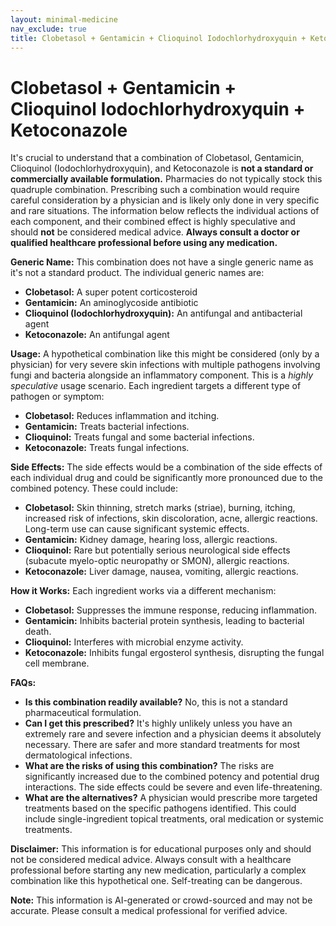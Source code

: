 ```yaml
---
layout: minimal-medicine
nav_exclude: true
title: Clobetasol + Gentamicin + Clioquinol Iodochlorhydroxyquin + Ketoconazole
---
```


# Clobetasol + Gentamicin + Clioquinol Iodochlorhydroxyquin + Ketoconazole

It's crucial to understand that a combination of Clobetasol, Gentamicin, Clioquinol (Iodochlorhydroxyquin), and Ketoconazole is **not a standard or commercially available formulation.**  Pharmacies do not typically stock this quadruple combination.  Prescribing such a combination would require careful consideration by a physician and is likely only done in very specific and rare situations.  The information below reflects the individual actions of each component, and their combined effect is highly speculative and should **not** be considered medical advice.  **Always consult a doctor or qualified healthcare professional before using any medication.**


**Generic Name:**  This combination does not have a single generic name as it's not a standard product. The individual generic names are:

* **Clobetasol:** A super potent corticosteroid
* **Gentamicin:** An aminoglycoside antibiotic
* **Clioquinol (Iodochlorhydroxyquin):** An antifungal and antibacterial agent
* **Ketoconazole:** An antifungal agent

**Usage:**  A hypothetical combination like this might be considered (only by a physician) for very severe skin infections with multiple pathogens involving fungi and bacteria alongside an inflammatory component.  This is a *highly speculative* usage scenario.  Each ingredient targets a different type of pathogen or symptom:

* **Clobetasol:** Reduces inflammation and itching.
* **Gentamicin:** Treats bacterial infections.
* **Clioquinol:** Treats fungal and some bacterial infections.
* **Ketoconazole:** Treats fungal infections.

**Side Effects:** The side effects would be a combination of the side effects of each individual drug and could be significantly more pronounced due to the combined potency.  These could include:

* **Clobetasol:** Skin thinning, stretch marks (striae), burning, itching, increased risk of infections, skin discoloration, acne, allergic reactions.  Long-term use can cause significant systemic effects.
* **Gentamicin:** Kidney damage, hearing loss, allergic reactions.
* **Clioquinol:**  Rare but potentially serious neurological side effects (subacute myelo-optic neuropathy or SMON), allergic reactions.
* **Ketoconazole:** Liver damage, nausea, vomiting, allergic reactions.

**How it Works:** Each ingredient works via a different mechanism:

* **Clobetasol:** Suppresses the immune response, reducing inflammation.
* **Gentamicin:**  Inhibits bacterial protein synthesis, leading to bacterial death.
* **Clioquinol:** Interferes with microbial enzyme activity.
* **Ketoconazole:** Inhibits fungal ergosterol synthesis, disrupting the fungal cell membrane.

**FAQs:**

* **Is this combination readily available?** No, this is not a standard pharmaceutical formulation.
* **Can I get this prescribed?**  It's highly unlikely unless you have an extremely rare and severe infection and a physician deems it absolutely necessary.  There are safer and more standard treatments for most dermatological infections.
* **What are the risks of using this combination?**  The risks are significantly increased due to the combined potency and potential drug interactions.  The side effects could be severe and even life-threatening.
* **What are the alternatives?** A physician would prescribe more targeted treatments based on the specific pathogens identified. This could include single-ingredient topical treatments, oral medication or systemic treatments.


**Disclaimer:** This information is for educational purposes only and should not be considered medical advice.  Always consult with a healthcare professional before starting any new medication, particularly a complex combination like this hypothetical one.  Self-treating can be dangerous.


**Note:** This information is AI-generated or crowd-sourced and may not be accurate. Please consult a medical professional for verified advice.
